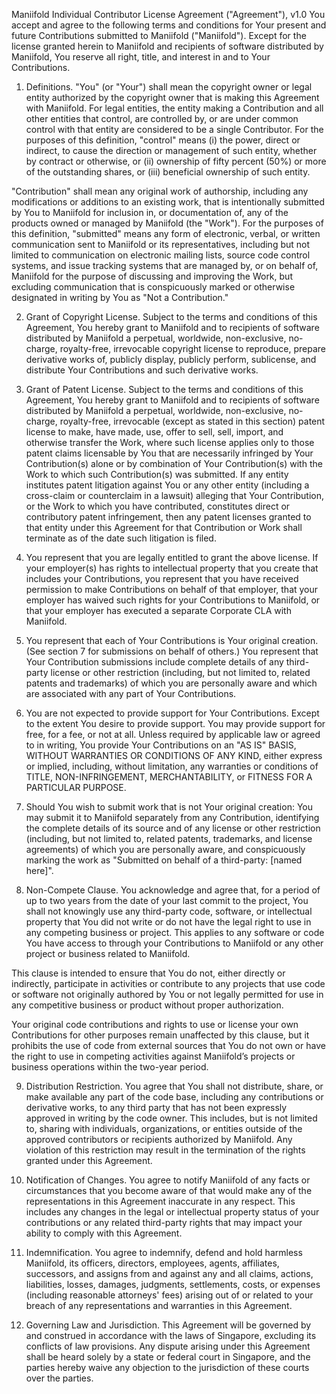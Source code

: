 Maniifold Individual Contributor License Agreement ("Agreement"), v1.0
You accept and agree to the following terms and conditions for Your present and future Contributions submitted to Maniifold ("Maniifold"). Except for the license granted herein to Maniifold and recipients of software distributed by Maniifold, You reserve all right, title, and interest in and to Your Contributions.

1. Definitions.
"You" (or "Your") shall mean the copyright owner or legal entity authorized by the copyright owner that is making this Agreement with Maniifold. For legal entities, the entity making a Contribution and all other entities that control, are controlled by, or are under common control with that entity are considered to be a single Contributor. For the purposes of this definition, "control" means (i) the power, direct or indirect, to cause the direction or management of such entity, whether by contract or otherwise, or (ii) ownership of fifty percent (50%) or more of the outstanding shares, or (iii) beneficial ownership of such entity.

"Contribution" shall mean any original work of authorship, including any modifications or additions to an existing work, that is intentionally submitted by You to Maniifold for inclusion in, or documentation of, any of the products owned or managed by Maniifold (the "Work"). For the purposes of this definition, "submitted" means any form of electronic, verbal, or written communication sent to Maniifold or its representatives, including but not limited to communication on electronic mailing lists, source code control systems, and issue tracking systems that are managed by, or on behalf of, Maniifold for the purpose of discussing and improving the Work, but excluding communication that is conspicuously marked or otherwise designated in writing by You as "Not a Contribution."

2. Grant of Copyright License.
Subject to the terms and conditions of this Agreement, You hereby grant to Maniifold and to recipients of software distributed by Maniifold a perpetual, worldwide, non-exclusive, no-charge, royalty-free, irrevocable copyright license to reproduce, prepare derivative works of, publicly display, publicly perform, sublicense, and distribute Your Contributions and such derivative works.

3. Grant of Patent License.
Subject to the terms and conditions of this Agreement, You hereby grant to Maniifold and to recipients of software distributed by Maniifold a perpetual, worldwide, non-exclusive, no-charge, royalty-free, irrevocable (except as stated in this section) patent license to make, have made, use, offer to sell, sell, import, and otherwise transfer the Work, where such license applies only to those patent claims licensable by You that are necessarily infringed by Your Contribution(s) alone or by combination of Your Contribution(s) with the Work to which such Contribution(s) was submitted. If any entity institutes patent litigation against You or any other entity (including a cross-claim or counterclaim in a lawsuit) alleging that Your Contribution, or the Work to which you have contributed, constitutes direct or contributory patent infringement, then any patent licenses granted to that entity under this Agreement for that Contribution or Work shall terminate as of the date such litigation is filed.

4. You represent that you are legally entitled to grant the above license.
If your employer(s) has rights to intellectual property that you create that includes your Contributions, you represent that you have received permission to make Contributions on behalf of that employer, that your employer has waived such rights for your Contributions to Maniifold, or that your employer has executed a separate Corporate CLA with Maniifold.

5. You represent that each of Your Contributions is Your original creation.
(See section 7 for submissions on behalf of others.) You represent that Your Contribution submissions include complete details of any third-party license or other restriction (including, but not limited to, related patents and trademarks) of which you are personally aware and which are associated with any part of Your Contributions.

6. You are not expected to provide support for Your Contributions.
Except to the extent You desire to provide support. You may provide support for free, for a fee, or not at all. Unless required by applicable law or agreed to in writing, You provide Your Contributions on an "AS IS" BASIS, WITHOUT WARRANTIES OR CONDITIONS OF ANY KIND, either express or implied, including, without limitation, any warranties or conditions of TITLE, NON-INFRINGEMENT, MERCHANTABILITY, or FITNESS FOR A PARTICULAR PURPOSE.

7. Should You wish to submit work that is not Your original creation:
You may submit it to Maniifold separately from any Contribution, identifying the complete details of its source and of any license or other restriction (including, but not limited to, related patents, trademarks, and license agreements) of which you are personally aware, and conspicuously marking the work as "Submitted on behalf of a third-party: [named here]".

8. Non-Compete Clause.
You acknowledge and agree that, for a period of up to two years from the date of your last commit to the project, You shall not knowingly use any third-party code, software, or intellectual property that You did not write or do not have the legal right to use in any competing business or project. This applies to any software or code You have access to through your Contributions to Maniifold or any other project or business related to Maniifold.

This clause is intended to ensure that You do not, either directly or indirectly, participate in activities or contribute to any projects that use code or software not originally authored by You or not legally permitted for use in any competitive business or product without proper authorization.

Your original code contributions and rights to use or license your own Contributions for other purposes remain unaffected by this clause, but it prohibits the use of code from external sources that You do not own or have the right to use in competing activities against Maniifold’s projects or business operations within the two-year period.

9. Distribution Restriction.
You agree that You shall not distribute, share, or make available any part of the code base, including any contributions or derivative works, to any third party that has not been expressly approved in writing by the code owner. This includes, but is not limited to, sharing with individuals, organizations, or entities outside of the approved contributors or recipients authorized by Maniifold. Any violation of this restriction may result in the termination of the rights granted under this Agreement.

10. Notification of Changes.
You agree to notify Maniifold of any facts or circumstances that you become aware of that would make any of the representations in this Agreement inaccurate in any respect. This includes any changes in the legal or intellectual property status of your contributions or any related third-party rights that may impact your ability to comply with this Agreement.

11. Indemnification.
You agree to indemnify, defend and hold harmless Maniifold, its officers, directors, employees, agents, affiliates, successors, and assigns from and against any and all claims, actions, liabilities, losses, damages, judgments, settlements, costs, or expenses (including reasonable attorneys' fees) arising out of or related to your breach of any representations and warranties in this Agreement.

12. Governing Law and Jurisdiction.
This Agreement will be governed by and construed in accordance with the laws of Singapore, excluding its conflicts of law provisions. Any dispute arising under this Agreement shall be heard solely by a state or federal court in Singapore, and the parties hereby waive any objection to the jurisdiction of these courts over the parties.